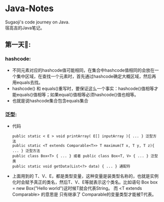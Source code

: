 # Java-Notes
Sugaoji's code journey on Java.  
宿高吉的Java笔记。  

## 第一天:sunflower::  
### hashcode:  
* 不同元素对应的hashcode值可能相同，在集合中hashcode值相同的会放在一个集中区域，在查找一个元素时，首先通过hashcode确定大概区域，然后再用equals去找。  
* hashcode() 和 equals()重写时，要保证这么一个事实：hashcode()值相等才能equals()值相等；如果equal()值相等必须hashcode()值也相等。 
* 也就是说hashcode集合包含equals集合
   
### 泛型:  
* 代码  

      public static < E > void printArray( E[] inputArray ){ ... } 泛型方法  
      public static <T extends Comparable<T>> T maximum(T x, T y, T z){ ... } 泛型方法  
      public class Box<T> { ... } 或者 public class Box<T, V> { ... } 泛型类  
      public static void getData(List<?> data) { ... } 通配符  
* 上面用到的 T、V、E，都是类型变量，这种变量是装类型名称的，也就是实例化时会赋予真正的类名，然后T、V、E等就表示这个类名。比如语句 Box <String> box = new Box("Hello world")这时候T就会代表String。 而 <T extends Comparable<T>> 的意思是 只有继承了 Comparable的变量类型才能被T代表。  
   
   
   
